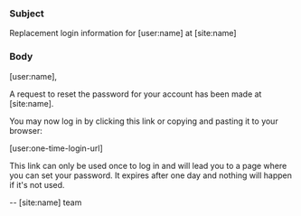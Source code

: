 ### Subject

Replacement login information for [user:name] at [site:name]

### Body

[user:name],

A request to reset the password for your account has been made at [site:name].

You may now log in by clicking this link or copying and pasting it to your browser:

[user:one-time-login-url]

This link can only be used once to log in and will lead you to a page where you can set your password. It expires after one day and nothing will happen if it's not used.

--  [site:name] team
